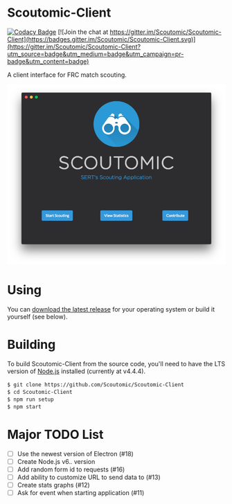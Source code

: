 # Scoutomic-Client

[![Codacy Badge](https://api.codacy.com/project/badge/grade/9a246afa308c49edaa29848054185f60)](https://www.codacy.com/app/dassonville-andrew/Scoutomic-Client)
[![Join the chat at https://gitter.im/Scoutomic/Scoutomic-Client](https://badges.gitter.im/Scoutomic/Scoutomic-Client.svg)](https://gitter.im/Scoutomic/Scoutomic-Client?utm_source=badge&utm_medium=badge&utm_campaign=pr-badge&utm_content=badge)

A client interface for FRC match scouting.

![Screenshot/Mainpage](/screenshots/mainpage.png?raw=true)

# Using

You can [download the latest release](https://github.com/Scoutomic/Scoutomic-Client/releases) for your operating system or build it yourself (see below).

# Building

To build Scoutomic-Client from the source code, you'll need to have the LTS version of [Node.js](https://nodejs.org/) installed (currently at v4.4.4).

```bash
$ git clone https://github.com/Scoutomic/Scoutomic-Client
$ cd Scoutomic-Client
$ npm run setup
$ npm start
```

# Major TODO List

* [ ] Use the newest version of Electron (#18)
* [ ] Create Node.js v6.*.* version
* [ ] Add random form id to requests (#16)
* [ ] Add ability to customize URL to send data to (#13)
* [ ] Create stats graphs (#12)
* [ ] Ask for event when starting application (#11)
